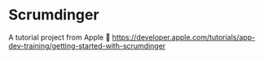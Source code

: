 # Scrumdinger

A tutorial project from Apple 🫡 https://developer.apple.com/tutorials/app-dev-training/getting-started-with-scrumdinger
